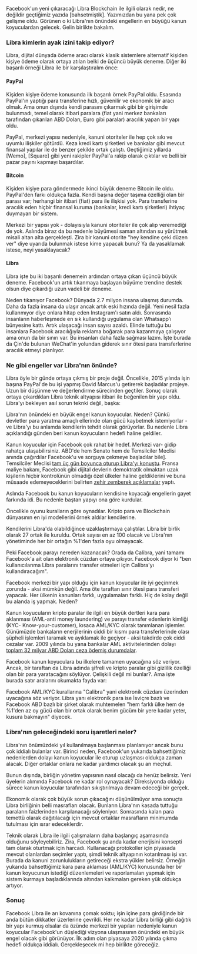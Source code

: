 Facebook'un yeni çıkaracağı Libra Blockchain ile ilgili olarak nedir, ne değildir geçtiğimiz yazıda [bahsetmiştik]. Yazımızdan bu yana pek çok gelişme oldu. Görünen o ki Libra'nın önündeki engellerin en büyüğü kanun koyuculardan gelecek. Gelin birlikte bakalım. 

### Libra kimlerin ayak izini takip ediyor?

Libra, dijital dünyada ödeme aracı olarak klasik sistemlere alternatif kişiden kişiye ödeme olarak ortaya atılan belki de üçüncü büyük deneme. Diğer iki başarılı örneği Libra ile bir karşılaştıralım önce: 

#### PayPal

Kişiden kişiye ödeme konusunda ilk başarılı örnek PayPal oldu. Esasında PayPal'ın yaptığı para transferine hızlı, güvenilir ve ekonomik bir aracı olmak. Ama onun dışında kendi parasını çıkarmak gibi bir girişimde bulunmadı, temel olarak itibari paralara (fiat yani merkez bankaları tarafından çıkarılan ABD Doları, Euro gibi paralar) aracılık yapan bir yapı oldu. 

PayPal, merkezi yapısı nedeniyle, kanuni otoriteler ile hep çok sıkı ve uyumlu ilişkiler götürdü. Keza kredi kartı şirketleri ve bankalar gibi mevcut finansal yapılar ile de benzer şekilde ortak çalıştı. Geçtiğimiz yıllarda [Wemo], [Square] gibi yeni rakipler PayPal'a rakip olarak çıktılar ve belli bir pazar payını kapmayı başardılar. 

#### Bitcoin

Kişiden kişiye para göndermede ikinci büyük deneme Bitcoin ile oldu. PayPal'den farkı oldukça fazla. Kendi başına değer taşıma özelliği olan bir parası var; herhangi bir itibari (fiat) para ile ilişkisi yok. Para transferine aracılık eden hiçbir finansal kuruma (bankalar, kredi kartı şirketleri) ihtiyaç duymayan bir sistem. 

Merkezi bir yapısı yok - dolayısıyla kanuni otoriteler ile çok alıp veremediği de yok. Aslında biraz da bu nedenle büyümesi saman altından su yürütmek misali altan alta gerçekleşti. Zira bir kanuni otorite "hey kendine çeki düzen ver" diye uyarıda bulunmak istese kime yapacak bunu? Ya da yasaklamak istese, neyi yasaklayacak? 

#### Libra

Libra işte bu iki başarılı denemein ardından ortaya çıkan üçüncü büyük deneme. Facebook'un artık tıkanmaya başlayan büyüme trendine destek olsun diye çıkardığı uzun vadeli bir deneme. 

Neden tıkanıyor Facebook? Dünyada 2.7 milyon insana ulaşmış durumda. Daha da fazla insana da ulaşır ancak artık eski hızında değil. Yeni nesil fazla kullanmıyor diye onlara hitap eden Instagram'ı satın aldı. Sonrasında insanların haberleşmede en sık kullandığı uygulama olan Whatsapp'ı bünyesine kattı. Artık ulaşacağı insan sayısı azaldı. Elinde tuttuğu bu insanlara Facebook aracılığıyla reklama boğarak para kazanmaya çalışıyor ama onun da bir sınırı var. Bu insanları daha fazla sağması lazım. İşte burada da Çin'de bulunan WeChat'in yolundan giderek sınır ötesi para transferlerine aracılık etmeyi planlıyor. 

### Ne gibi engeller var Libra'nın önünde?

Libra öyle bir günde ortaya çıkmış bir proje değil. Öncelikle, 2015 yılında işin başına PayPal'de bu işi yapmış David Marcus'u getirerek başladılar projeye. Uzun bir düşünme ve değerlendirme sürecinden geçtiler. Sonuç olarak ortaya çıkardıkları Libra teknik altyapısı itibari ile beğenilen bir yapı oldu. Libra'yı bekleyen asıl sorun teknki değil, başka:  

Libra'nın önündeki en büyük engel kanun koyucular. Neden? Çünkü devletler para yaratma amaçlı ellerinde olan gücü kaybetmek istemiyorlar - ve Libra'yı bu anlamda kendilerin tehdit olarak görüyorlar. Bu nedenle Libra açıklandığı günden beri kanun koyucuların hedefi haline geldiler. 

Kanun koyucular için Facebook çok rahat bir hedef. Merkezi var- gidip rahatça ulaşabilirsiniz. ABD'de hem Senato hem de Temsilciler Meclisi anında çağırdılar Facebook'u ve sorguya çekmeye başladılar bile]. Temsilciler Meclisi [tam üç gün boyunca oturup Libra'yı konuştu](https://www.theguardian.com/technology/2019/jul/17/facebook-libra-cryptocurrency-congress). Fransa maliye bakanı, Facebook gibi dijital devlerin demoktratik olmaktan uzak kişilerin hiçbir kontrolünün olmadığı özel ülkeler haline geldiklerini ve buna müsaade edemeyeceklerini belirten [zehir zemberek açıklamalar](https://qz.com/1668070/french-finance-minister-says-facebooks-libra-cannot-become-sovereign-currency/) yaptı.

Aslında Facebook bu kanun koyucuların kendisine koyacağı engellerin gayet farkında idi. Bu nedenle baştan yapıyı ona göre kurdular. 

Öncelikle oyunu kuralların göre oynadılar. Kripto para ve Blockchain dünyasının en iyi modellerini örnek aldılar kendilerine. 

Kendilerini Libra'da olabildiğince uzaklaştırmaya çalıştılar. Libra bir birlik olarak 27 ortak ile kuruldu. Ortak sayısı en az 100 olacak ve Libra'nın yönetiminde her bir ortağın %1'den fazla oyu olmayacak. 

Peki Facebook parayı nereden kazanacak? Orada da Calibra, yani tamamı Facebook'a ait olan elektronik cüzdan ortaya çıkıyor. Facebook diyor ki "ben kullanıcılarıma Libra paralarını transfer etmeleri için Calibra'yı kullandıracağım". 

Facebook merkezi bir yapı olduğu için kanun koyucular ile iyi geçinmek zorunda - aksi mümkün değil. Ama öte taraftan sınır ötesi para transferi yapacak. Her ülkenin kanunları farklı, uygulamaları farklı. Hiç de kolay değil bu alanda iş yapmak. Neden?

Kanun koyucuların kripto paralar ile ilgili en büyük dertleri kara para aklanması (AML-anti money laundering) ve parayı transfer edenlerin kimliği (KYC- Know-your-customer), kısaca AML/KYC olarak tanımlanan işlemler. Günümüzde bankaların enerjilerinin ciddi bir kısmı para transferlerinde olası şüpheli işlemleri taramak ve ayıklamak ile geçiyor - aksi takdirde çok ciddi cezalar var. 2009 yılında bu yana bankalar AML aktivitelerinden dolayı [toplam 32 milyar ABD Doları ceza ödemiş durumdalar](https://www.visualcapitalist.com/why-anti-money-laundering-should-be-a-top-priority-for-financial-institutions/). 

Facebook kanun koyuculara bu ilkelere tamamen uyacağına söz veriyor. Ancak, bir taraftan da Libra adında şifreli ve kripto paralar gibi gizlilik özelliği olan  bir para yaratacağını söylüyor. Çelişkili değil mi bunlar?. Ama işte burada satır aralarını okumakta fayda var: 

Facebook AML/KYC kurallarına "Calibra" yani elektronik cüzdanı üzerinden uyacağına söz veriyor. Libra yanı elektronik para ise İsviçre bazlı ve Facebook ABD bazlı bir şirket olarak muhtemelen "hem farklı ülke hem de %1'den az oy gücü olan bir ortak olarak benim gücüm bir yere kadar yeter, kusura bakmayın" diyecek. 

### Libra'nın geleceğindeki soru işaretleri neler?

Libra'nın önümüzdeki yıl kullanılmaya başlanması planlanıyor ancak bunu çok iddialı bulanlar var. Birinci neden, Facebook'un yukarıda bahsettiğimiz nedenlerden dolayı kanun koyucular ile oturup uzlaşması oldukça zaman alacak. Diğer ortaklar onlara ne kadar yardımcı olacak şu an meçhul. 

Bunun dışında, birliğin yönetim yapısının nasıl olacağı da henüz belirsiz. Yeni üyelerin alımında Facebook ne kadar rol oynayacak? Direksiyonda olduğu sürece kanun koyucular tarafından sıkıştırılmaya devam edeceği bir gerçek. 

Ekonomik olarak çok büyük sorun çıkacağını düşünülmüyor ama sonuçta Libra birliğinin belli masrafları olacak. Bunların Libra'nın kasada tuttuğu paraların faizlerinden karşılanacağı söyleniyor. Sonrasında kalan para temettü olarak dağıtılacağı için mevcut ortaklar masrafların minimumda tutulması için ısrar edeceklerdir. 

Teknik olarak Libra ile ilgili çalışmaların daha başlangıç aşamasında olduğunu söyleyebiliriz. Zira, Facebook şu anda kadar enerjisini konsepti tam olarak oturtmak için harcadı. Kullanacağı protokoller için piyasada mevcut olanlardan seçimler yaptı, şimdi teknik altyapının kotarılması işi var. Burada da kanuni zorunlulukların getireceği ekstra yükler belirsiz. Örneğin yukarıda bahsettiğimiz kara para aklaması (AML/KYC) konusunda her bir kanun koyucunun istediği düzenlemeleri ve raporlamaları yapmak için sistem kurmaya başladıklarında altından kalkmaları gereken yük oldukça artıyor.  

### Sonuç

Facebook Libra ile arı kovanına çomak soktu; işin içine para girdiğinde bir anda bütün dikkatler üzerlerine çevrildi. Her ne kadar Libra birliği gibi dağıtık bir yapı kurmuş olsalar da özünde merkezi bir yapıları nedeniyle kanun koyucular Facebook'un düşlediği vizyona ulaşmasının önündeki en büyük engel olacak gibi görünüyor. İlk adım olan piyasaya 2020 yılında çıkma hedefi oldukça iddialı. Gerçekleşecek mi hep birlikte göreceğiz. 



